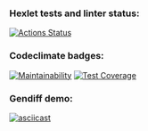 ### Hexlet tests and linter status:
[![Actions Status](https://github.com/Z-Slava/backend-project-lvl2/workflows/hexlet-check/badge.svg)](https://github.com/Z-Slava/backend-project-lvl2/actions)

### Codeclimate badges:
[![Maintainability](https://api.codeclimate.com/v1/badges/abe36b496f074af5e619/maintainability)](https://codeclimate.com/github/Z-Slava/backend-project-lvl2/maintainability)
[![Test Coverage](https://api.codeclimate.com/v1/badges/abe36b496f074af5e619/test_coverage)](https://codeclimate.com/github/Z-Slava/backend-project-lvl2/test_coverage)

### Gendiff demo:
[![asciicast](https://asciinema.org/a/aN85bIunguNLhTzNuT0WDGa8W.svg)](https://asciinema.org/a/aN85bIunguNLhTzNuT0WDGa8W)